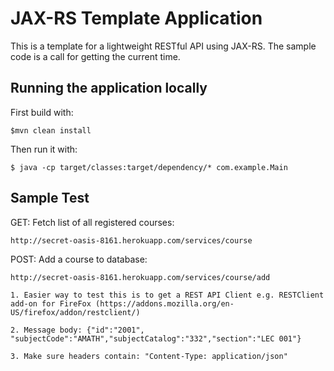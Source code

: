 # JAX-RS Template Application

This is a template for a lightweight RESTful API using JAX-RS. The sample code is a call for getting the current time.
    
## Running the application locally

First build with:

    $mvn clean install

Then run it with:

    $ java -cp target/classes:target/dependency/* com.example.Main

## Sample Test

GET: Fetch list of all registered courses:

    http://secret-oasis-8161.herokuapp.com/services/course

POST: Add a course to database:

    http://secret-oasis-8161.herokuapp.com/services/course/add

    1. Easier way to test this is to get a REST API Client e.g. RESTClient add-on for FireFox (https://addons.mozilla.org/en-US/firefox/addon/restclient/)

    2. Message body: {"id":"2001", "subjectCode":"AMATH","subjectCatalog":"332","section":"LEC 001"}

    3. Make sure headers contain: "Content-Type: application/json"
